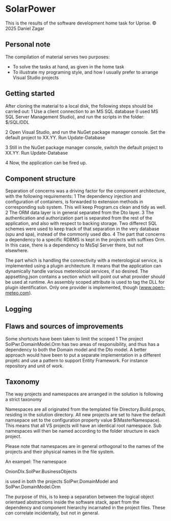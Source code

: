 # SolarPower

This is the results of the software development home task for Uprise.
&copy; 2025 Daniel Zagar

## Personal note

The compilation of material serves two purposes:
* To solve the tasks at hand, as given in the home task
* To illustrate my programing style, and how I usually prefer to arrange Visual Studio projects

## Getting started

After cloning the material to a local disk, the following steps should be carried out:
1 Use a client connection to an MS SQL database (I used MS SQL Server Management Studio), and run the scripts in the folder:
$/SQL/DDL

2 Open Visual Studio, and run the NuGet package manager console. Set the default project to XX.YY. 
Run Update-Database

3 Still in the NuGet package manager console, switch the default project to XX.YY. 
Run Update-Database

4 Now, the application can be fired up. 

## Component structure

Separation of concerns was a driving factor for the component architecture, with the following requirements:
1 The dependency injection and configuration of containers, is forwarded to extension methods in corresponding sub system. This will keep Program.cs clean and tidy as well.
2 The ORM data layer is in general separated from the Dto layer. 
3 The authentication and authorization part is separated from the rest of the application, and also with respect to backing storage. Two differect SQL schemes were used to keep track of that separation in the very database (spu and spa), instead of the commonly used dbo.
4 The part that concerns a dependency to a specific RDBMS is kept in the projects with suffixes Orm. In this case, there is a dependency to MsSql Server there, but not elsewhere.

The part which is handling the connectivity with a meterological service, is implemented using a plugin architecture. It means that the application can dynamically handle various meterolocial services, if so desired. The appsetting.json contains a section which will point out what provider should be used at runtime. An assembly scoped attribute is used to tag the DLL for plugin identification. Only one provider is implemented, though (www.open-meteo.com).

## Logging


## Flaws and sources of improvements

Some shortcuts have been taken to limit the scoped
1 The project SolPwr.DomainModel.Orm has two areas of responsibility, and thus has a dependency to both the Domain model and the Dto model. A better approach would have been to put a separate implementation in a different projetc and use a pattern to support Entity Framework. For instance repository and unit of work.

## Taxonomy

The way projects and namespaces are arranged in the solution is following a strict taxonomy

Namespaces are all originated from the templated file Directory.Build.props, residing in the solution directory. All new projects are set to have the default namsepace set to the configuration property value $(MasterNamespace). This means that all VS projects will have an identical root namespace. Sub namespaces will then be named according to the folder structure in each project.

Please note that namespaces are in general orthogonal to the names of the projects and their physical names in the file system.

An exampel: The namespace

OnionDlx.SolPwr.BusinessObjects

is used in both the projects SolPwr.DomainModel and SolPwr.DomainModel.Orm

The purpose of this, is to keep a separation between the logical object orientaed abstractions inside the software stack, apart from the dependency and component hierarchy incarnated in the project files. These _can_ correlate incidentally, but not in general.

